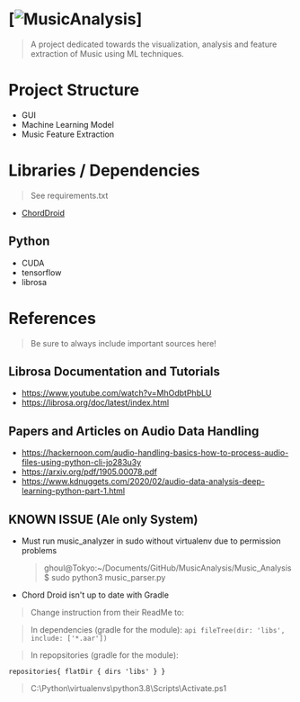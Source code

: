 #  [![MusicAnalysis](https://github.com/AlexSH4499/VANGOGHS_EAR/workflows/android_build.yml/badge.svg?branch=master)]
> A project dedicated towards the visualization, analysis and feature extraction of Music using ML techniques.

# Project Structure

- GUI
- Machine Learning Model
- Music Feature Extraction

# Libraries / Dependencies
> See requirements.txt
- [ChordDroid](https://github.com/trungdq88/ChordDroid)

## Python
- CUDA
- tensorflow
- librosa

# References

> Be sure to always include important sources here!

## Librosa Documentation and Tutorials
- https://www.youtube.com/watch?v=MhOdbtPhbLU
- https://librosa.org/doc/latest/index.html

## Papers and Articles on Audio Data Handling
- https://hackernoon.com/audio-handling-basics-how-to-process-audio-files-using-python-cli-jo283u3y
- https://arxiv.org/pdf/1905.00078.pdf
- https://www.kdnuggets.com/2020/02/audio-data-analysis-deep-learning-python-part-1.html

## KNOWN ISSUE (Ale only System)
- Must run music_analyzer in sudo without virtualenv due to permission problems
  > ghoul@Tokyo:~/Documents/GitHub/MusicAnalysis/Music_Analysis$ sudo python3 music_parser.py
  
- Chord Droid isn't up to date with Gradle
> Change instruction from their ReadMe to:

> In dependencies (gradle for the module):
`api fileTree(dir: 'libs', include: ['*.aar'])`

> In repopsitories (gradle for the module): 

`repositories{
    flatDir {
        dirs 'libs'
    }
}`

> 
> C:\Python\virtualenvs\python3.8\Scripts\Activate.ps1
> 